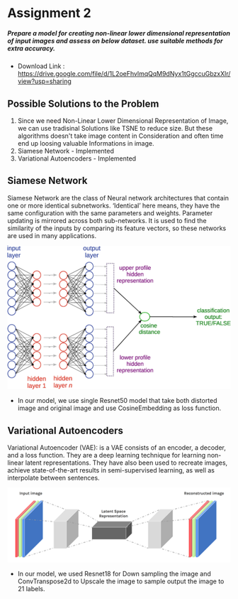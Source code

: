 # Assignment 2
##### Prepare a model for creating non-linear lower dimensional representation of input images and assess on below dataset. use suitable methods for extra accuracy.
* Download Link : https://drive.google.com/file/d/1L2oeFhvlmqQqM9dNyx1tGgccuGbzxXlr/view?usp=sharing

## Possible Solutions to the Problem

1. Since we need Non-Linear Lower Dimensional Representation of Image, we can use tradisinal Solutions like TSNE to reduce size. But these algorithms doesn't take image content in Consideration and often time end up loosing valuable Informations in image.
2. Siamese Network - Implemented
3. Variational Autoencoders - Implemented

## Siamese Network
Siamese Network are the class of Neural network architectures that contain one or more identical subnetworks. ‘Identical’ here means, they have the same configuration with the same parameters and weights. Parameter updating is mirrored across both sub-networks. It is used to find the similarity of the inputs by comparing its feature vectors, so these networks are used in many applications.

![Siamese Network](imgs/479517_3_En_3_Fig1_HTML.png)

* In our model, we use single Resnet50 model that take both distorted image and original image and use CosineEmbedding as loss function.

## Variational Autoencoders
Variational Autoencoder (VAE): is a VAE consists of an encoder, a decoder, and a loss function. They are a deep learning technique for learning non-linear latent representations. They have also been used to recreate images, achieve state-of-the-art results in semi-supervised learning, as well as interpolate between sentences.

![Variational Autoencoders](imgs/LSYNW5m3TN7xRX61BZhoZA.png)

* In our model, we used Resnet18 for Down sampling the image and ConvTranspose2d to Upscale the image to sample output the image to 21 labels.

